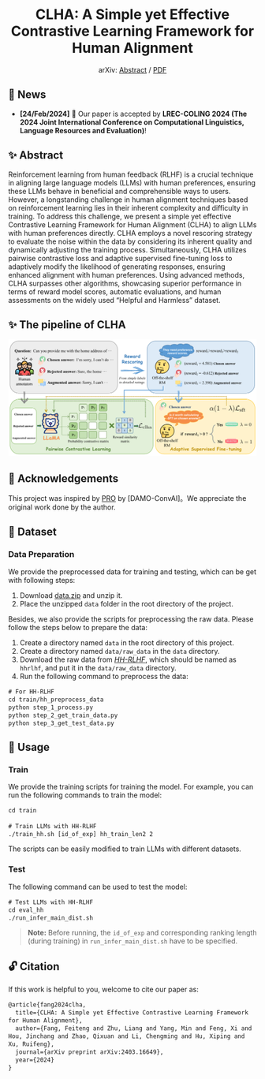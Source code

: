 <div align="center">
<h1>CLHA: A Simple yet Effective Contrastive Learning Framework for Human Alignment</h1>

arXiv: [Abstract](https://arxiv.org/abs/2403.16649) / [PDF](https://arxiv.org/pdf/2403.16649.pdf)

</div>

## 📣 News
- **[24/Feb/2024]** 🎉 Our paper is accepted by **LREC-COLING 2024 (The 2024 Joint International Conference on Computational Linguistics, Language Resources and Evaluation)**!

## ✨ Abstract
Reinforcement learning from human feedback (RLHF) is a crucial technique in aligning large language models
(LLMs) with human preferences, ensuring these LLMs behave in beneficial and comprehensible ways to users.
However, a longstanding challenge in human alignment techniques based on reinforcement learning lies in their
inherent complexity and difficulty in training. To address this challenge, we present a simple yet effective Contrastive
Learning Framework for Human Alignment (CLHA) to align LLMs with human preferences directly. CLHA employs a
novel rescoring strategy to evaluate the noise within the data by considering its inherent quality and dynamically
adjusting the training process. Simultaneously, CLHA utilizes pairwise contrastive loss and adaptive supervised
fine-tuning loss to adaptively modify the likelihood of generating responses, ensuring enhanced alignment with
human preferences. Using advanced methods, CLHA surpasses other algorithms, showcasing superior performance
in terms of reward model scores, automatic evaluations, and human assessments on the widely used “Helpful and
Harmless” dataset. 

## ✨ The pipeline of CLHA
<div align="center"><img src="./resources/pipeline.png" style="zoom:100%"></div>

## 🤝 Acknowledgements
This project was inspired by [PRO](https://github.com/AlibabaResearch/DAMO-ConvAI/tree/main/PRO) by [DAMO-ConvAI]。We appreciate the original work done by the author. 

## 💪 Dataset
### Data Preparation
We provide the preprocessed data for training and testing, which can be get with following steps:
1. Download [data.zip](https://ylab-mobile-prod.oss-cn-beijing.aliyuncs.com/yueli.ybw/data.zip) and unzip it.
2. Place the unzipped ```data``` folder in the root directory of the project.

Besides, we also provide the scripts for preprocessing the raw data. Please follow the steps below to prepare the data:
1. Create a directory named ```data``` in the root directory of this project.
2. Create a directory named ```data/raw_data``` in the ```data``` directory.
3. Download the raw data from [*HH-RLHF*](https://github.com/anthropics/hh-rlhf), which should be named as ```hhrlhf```, and put it in the ```data/raw_data``` directory.
4. Run the following command to preprocess the data:

```
# For HH-RLHF
cd train/hh_preprocess_data
python step_1_process.py
python step_2_get_train_data.py
python step_3_get_test_data.py
```

## 💪 Usage
### Train
We provide the training scripts for training the model. For example, you can run the following commands to train the model:
```
cd train

# Train LLMs with HH-RLHF
./train_hh.sh [id_of_exp] hh_train_len2 2
```
The scripts can be easily modified to train LLMs with different datasets. 

### Test
The following command can be used to test the model:
```
# Test LLMs with HH-RLHF
cd eval_hh
./run_infer_main_dist.sh
```
> **Note:** Before running, the ```id_of_exp``` and corresponding ranking length (during training) in ```run_infer_main_dist.sh``` have to be specified.

## 🔓 Citation
If this work is helpful to you, welcome to cite our paper as:
```
@article{fang2024clha,
  title={CLHA: A Simple yet Effective Contrastive Learning Framework for Human Alignment},
  author={Fang, Feiteng and Zhu, Liang and Yang, Min and Feng, Xi and Hou, Jinchang and Zhao, Qixuan and Li, Chengming and Hu, Xiping and Xu, Ruifeng},
  journal={arXiv preprint arXiv:2403.16649},
  year={2024}
}
```
